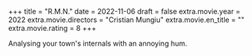 +++
title = "R.M.N."
date = 2022-11-06
draft = false
extra.movie.year = 2022
extra.movie.directors = "Cristian Mungiu"
extra.movie.en_title = ""
extra.movie.rating = 8
+++

Analysing your town's internals with an annoying hum.<!-- more -->